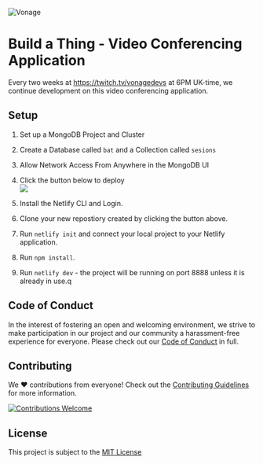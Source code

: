 ![Vonage](.github/vonage.png)

# Build a Thing - Video Conferencing Application

Every two weeks at <https://twitch.tv/vonagedevs> at 6PM UK-time, we continue development on this video conferencing application.

## Setup

1. Set up a MongoDB Project and Cluster
1. Create a Database called `bat` and a Collection called `sesions`
1. Allow Network Access From Anywhere in the MongoDB UI
1. Click the button below to deploy<br><a href="https://app.netlify.com/start/deploy?repository=https://github.com/nexmo-community/build-a-thing-video">
   <img src="https://www.netlify.com/img/deploy/button.svg">
   </a>

1. Install the Netlify CLI and Login.
1. Clone your new repostiory created by clicking the button above.
1. Run `netlify init` and connect your local project to your Netlify application.
1. Run `npm install`.
1. Run `netlify dev` - the project will be running on port 8888 unless it is already in use.q

## Code of Conduct

In the interest of fostering an open and welcoming environment, we strive to make participation in our project and our community a harassment-free experience for everyone. Please check out our [Code of Conduct](.github/CODE_OF_CONDUCT.md) in full.

## Contributing

We :heart: contributions from everyone! Check out the [Contributing Guidelines](.github/CONTRIBUTING.md) for more information.

<a href="./../../issues">
<img src="https://img.shields.io/badge/contributions-welcome-brightgreen.svg?style=flat" alt="Contributions Welcome">
</a>

## License

This project is subject to the [MIT License](LICENSE)
